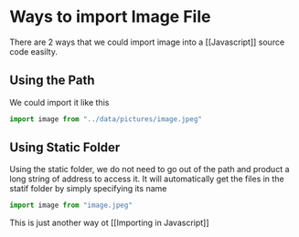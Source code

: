 # Ways to import Image File
There are 2 ways that we could import image into a [[Javascript]] source code easilty.

## Using the Path
We could import it like this
```js
import image from "../data/pictures/image.jpeg"
```


## Using Static Folder
Using the static folder, we do not need to go out of the path and product a long string of address to access it. It will automatically get the files in the statif folder by simply specifying its name
```js
import image from "image.jpeg"
```

This is just another way ot [[Importing in Javascript]]
